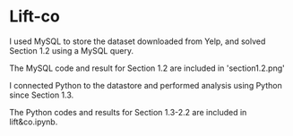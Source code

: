 # Lift-co

I used MySQL to store the dataset downloaded from Yelp, and solved Section 1.2 using a MySQL query.

The MySQL code and result for Section 1.2 are included in 'section1.2.png'

I connected Python to the datastore and performed analysis using Python since Section 1.3.

The Python codes and results for Section 1.3-2.2 are included in lift&co.ipynb.

